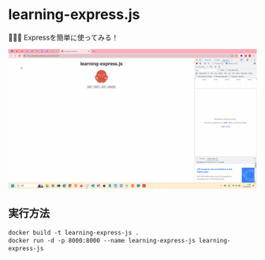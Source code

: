 # learning-express.js

🥩🥩🥩 Expressを簡単に使ってみる！  

![成果物](./docs/img/fruit.gif)  

## 実行方法

```shell
docker build -t learning-express-js .
docker run -d -p 8000:8000 --name learning-express-js learning-express-js
```
